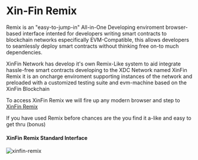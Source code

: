 # Xin-Fin Remix

Remix is an "easy-to-jump-in" All-in-One Developing enviroment browser-based interface intented for developers writing smart contracts to blockchain networks especifically EVM-Compatible, this allows developers to seamlessly deploy smart contracts without thinking free on-to much dependencies. 

XinFin Network has develop it's own Remix-Like system to aid integrate hassle-free smart contracts developing to the XDC Network named XinFin Remix it is an oncharge enviroment supporting instances of the network and preloaded with a customized testing suite and evm-machine based on the XinFin Blockchain

To access XinFin Remix we will fire up any modern browser and step to [XinFin Remix](https://remix.xinfin.network)

If you have used Remix before chances are the you find it a-like and easy to get thru (bonus)

#### XinFin Remix Standard Interface

![xinfin-remix](https://user-images.githubusercontent.com/41552663/194455866-284ac945-a1b1-4b7b-be79-47fbe6e63a31.png)






